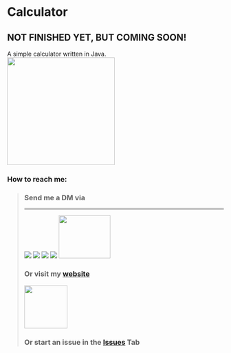 # Calculator
## NOT FINISHED YET, BUT COMING SOON!
A simple calculator written in Java.
<br>
<img src="https://user-images.githubusercontent.com/71566988/157106892-b5159435-71a3-475e-b0c0-6e5045fb3efe.png" width="250"/>
### How to reach me: <br>


> ### **Send me a DM via** <br>
> ****
>[<img src="https://user-images.githubusercontent.com/71566988/159006960-db3cfc48-0b7b-44fe-b98c-04b656e192a1.png"/>](https://discordapp.com/users/601715164835741696 "Send me a MESSAGE via Discord: Jazzeus#9999")
>[<img src="https://user-images.githubusercontent.com/71566988/159008658-c15f4f61-babd-4bc4-851c-316e49e73cb7.png"/>](https://www.reddit.com/user/JakeGame3 "Send me a MESSAGE via Reddit: JakeGame3") 
>[<img src="https://user-images.githubusercontent.com/71566988/159008936-a2251d5f-e8e1-4171-b4f5-2a3b2d039749.png"/>](https://twitter.com/_Jazzeus_ "Send me a MESSAGE via Twitter: _Jazzeus_")
>[<img src="https://user-images.githubusercontent.com/71566988/159014025-c3f72eeb-ec16-4400-99ef-454e7e089f86.png"/>](https://t.me/jaz_zeus "Send me a MESSAGE via Telegram")
>[<img src="https://user-images.githubusercontent.com/71566988/159009434-a0d51c56-e4c7-429f-b094-7bc49a0ad473.png" width="120" height="100"/>](https://dev.to/jazzeus "Send me a MESSAGE via DEV: jazzeus")<br>
> ### **Or visit my [website](https://jazzeus.com)**
> [<img src="https://media.giphy.com/media/ZgTR3UQ9XAWDvqy9jv/giphy.gif" width="100" height="100"/>](https://jakegame.codes "VIEW MY WEBSITE!")
> ### Or start an issue in the [Issues]("https://github.com/Jazzeus/Calculator/issues") Tab
